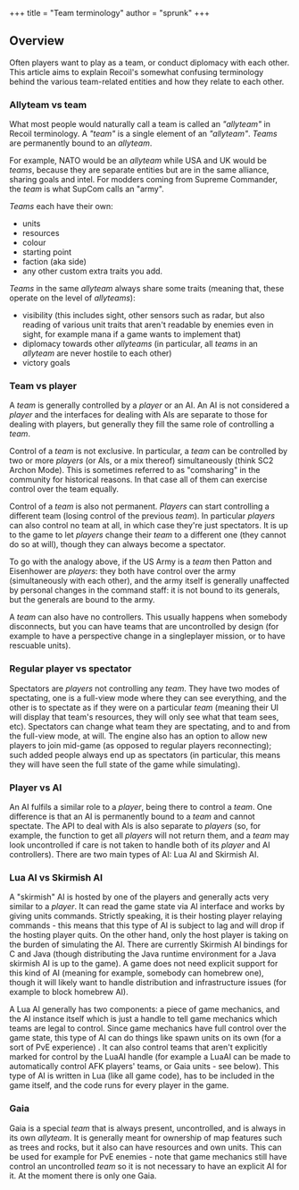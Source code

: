 +++
title = "Team terminology"
author = "sprunk"
+++

## Overview

Often players want to play as a team, or conduct diplomacy with each other.
This article aims to explain Recoil's somewhat confusing terminology behind the various team-related entities and how they relate to each other.

### Allyteam vs team

What most people would naturally call a team is called an *"allyteam"* in Recoil terminology.
A *"team"* is a single element of an *"allyteam"*. *Teams* are permanently bound to an *allyteam*.

For example, NATO would be an *allyteam* while USA and UK would be *teams*, because they are separate entities but are in the same alliance, sharing goals and intel.
For modders coming from Supreme Commander, the *team* is what SupCom calls an "army".

*Teams* each have their own:
 * units
 * resources
 * colour
 * starting point
 * faction (aka side)
 * any other custom extra traits you add.

*Teams* in the same *allyteam* always share some traits (meaning that, these operate on the level of *allyteams*):
 * visibility (this includes sight, other sensors such as radar, but also reading of various unit traits that aren't readable by enemies even in sight, for example mana if a game wants to implement that)
 * diplomacy towards other *allyteams* (in particular, all *teams* in an *allyteam* are never hostile to each other)
 * victory goals

### Team vs player

A *team* is generally controlled by a *player* or an AI.
An AI is not considered a *player* and the interfaces for dealing with AIs are separate to those for dealing with players,
but generally they fill the same role of controlling a *team*.

Control of a *team* is not exclusive.
In particular, a *team* can be controlled by two or more *players* (or AIs, or a mix thereof) simultaneously (think SC2 Archon Mode).
This is sometimes referred to as "comsharing" in the community for historical reasons.
In that case all of them can exercise control over the team equally.

Control of a *team* is also not permanent.
*Players* can start controlling a different team (losing control of the previous *team*).
In particular *players* can also control no team at all, in which case they're just spectators.
It is up to the game to let *players* change their *team* to a different one (they cannot do so at will), though they can always become a spectator.

To go with the analogy above, if the US Army is a *team* then Patton and Eisenhower are *players*: they both have control over the army (simultaneously with each other), and the army itself is generally unaffected by personal changes in the command staff: it is not bound to its generals, but the generals are bound to the army. 

A *team* can also have no controllers.
This usually happens when somebody disconnects, but you can have teams that are uncontrolled by design (for example to have a perspective change in a singleplayer mission, or to have rescuable units).

### Regular player vs spectator

Spectators are *players* not controlling any *team*.
They have two modes of spectating, one is a full-view mode where they can see everything, and the other is to spectate as if they were on a particular *team* (meaning their UI will display that team's resources, they will only see what that team sees, etc).
Spectators can change what team they are spectating, and to and from the full-view mode, at will.
The engine also has an option to allow new players to join mid-game (as opposed to regular players reconnecting); such added people always end up as spectators (in particular, this means they will have seen the full state of the game while simulating).

### Player vs AI

An AI fulfils a similar role to a *player*, being there to control a *team*.
One difference is that an AI is permanently bound to a *team* and cannot spectate.
The API to deal with AIs is also separate to *players* (so, for example, the function to get all *players* will not return them, and a *team* may look uncontrolled if care is not taken to handle both of its *player* and AI controllers). 
There are two main types of AI: Lua AI and Skirmish AI.

### Lua AI vs Skirmish AI

A "skirmish" AI is hosted by one of the players and generally acts very similar to a *player*.
It can read the game state via AI interface and works by giving units commands.
Strictly speaking, it is their hosting player relaying commands - this means that this type of AI is subject to lag and will drop if the hosting player quits.
On the other hand, only the host player is taking on the burden of simulating the AI.
There are currently Skirmish AI bindings for C and Java (though distributing the Java runtime environment for a Java skirmish AI is up to the game).
A game does not need explicit support for this kind of AI (meaning for example, somebody can homebrew one), though it will likely want to handle distribution and infrastructure issues (for example to block homebrew AI).

A Lua AI generally has two components: a piece of game mechanics, and the AI instance itself which is just a handle to tell game mechanics which teams are legal to control. 
Since game mechanics have full control over the game state, this type of AI can do things like spawn units on its own (for a sort of PvE experience) .
It can also control teams that aren't explicitly marked for control by the LuaAI handle (for example a LuaAI can be made to automatically control AFK players' teams, or Gaia units - see below).
This type of AI is written in Lua (like all game code), has to be included in the game itself, and the code runs for every player in the game.

### Gaia

Gaia is a special *team* that is always present, uncontrolled, and is always in its own *allyteam*.
It is generally meant for ownership of map features such as trees and rocks, but it also can have resources and own units.
This can be used for example for PvE enemies - note that game mechanics still have control an uncontrolled *team* so it is not necessary to have an explicit AI for it.
At the moment there is only one Gaia.
